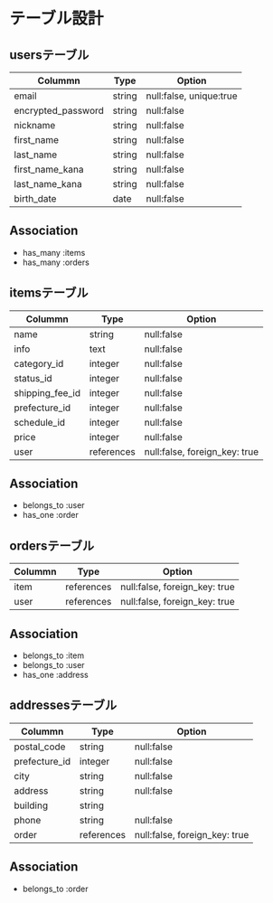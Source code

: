 # テーブル設計

## usersテーブル

| Colummn            | Type    | Option                   |
|--------------------|---------|--------------------------|
| email              | string  | null:false, unique:true  |
| encrypted_password | string  | null:false               |
| nickname           | string  | null:false               |
| first_name         | string  | null:false               |
| last_name          | string  | null:false               |
| first_name_kana    | string  | null:false               |
| last_name_kana     | string  | null:false               |
| birth_date         | date    | null:false               |

## Association
- has_many :items
- has_many :orders

## itemsテーブル

| Colummn       | Type       | Option                        |
|---------------|------------|-------------------------------|
| name          | string     | null:false                    |
| info          | text       | null:false                    |
| category_id   | integer    | null:false                    |
| status_id     | integer    | null:false                    |
|shipping_fee_id| integer    | null:false                    |
| prefecture_id | integer    | null:false                    |
| schedule_id   | integer    | null:false                    |
| price         | integer    | null:false                    |
| user          | references | null:false, foreign_key: true |

## Association
- belongs_to :user
- has_one :order


## ordersテーブル

| Colummn       | Type       | Option                        |
|---------------|------------|-------------------------------|
| item          | references | null:false, foreign_key: true |
| user          | references | null:false, foreign_key: true |

## Association
- belongs_to :item
- belongs_to :user
- has_one :address

## addressesテーブル

| Colummn       | Type       | Option                        |
|---------------|------------|-------------------------------|
| postal_code   | string     | null:false                    |
| prefecture_id | integer    | null:false                    |
| city          | string     | null:false                    |
| address       | string     | null:false                    |
| building      | string     |                               |
| phone         | string     | null:false                    |
| order         | references | null:false, foreign_key: true |

## Association
- belongs_to :order
